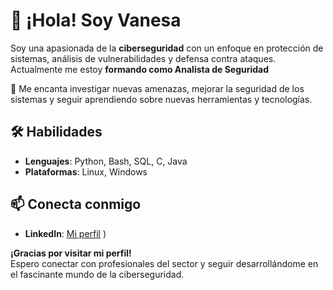 # 👋 ¡Hola! Soy Vanesa

Soy una apasionada de la **ciberseguridad** con un enfoque en protección de sistemas, análisis de vulnerabilidades y defensa contra ataques. Actualmente me estoy **formando como Analista de Seguridad**


🔐 Me encanta investigar nuevas amenazas, mejorar la seguridad de los sistemas y seguir aprendiendo sobre nuevas herramientas y tecnologías.

## 🛠️ Habilidades
- **Lenguajes**: Python, Bash, SQL, C, Java
- **Plataformas**: Linux, Windows

## 📫 Conecta conmigo
- **LinkedIn**: [Mi perfil](https://www.linkedin.com/in/vanesasierra)
)  


**¡Gracias por visitar mi perfil!**  
Espero conectar con profesionales del sector y seguir desarrollándome en el fascinante mundo de la ciberseguridad.

